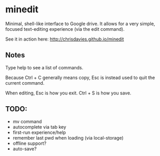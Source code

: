 # minedit

Minimal, shell-like interface to Google drive. It allows for a very simple, focused text-editing experience (via the edit command).

See it in action here: 
http://chrisdavies.github.io/minedit


## Notes

Type help to see a list of commands.

Because Ctrl + C generally means copy, Esc is instead used to quit the current command.

When editing, Esc is how you exit. Ctrl + S is how you save.


## TODO:

* mv command
* autocomplete via tab key
* first-run experience/help
* remember last pwd when loading (via local-storage)
* offline support?
* auto-save?
